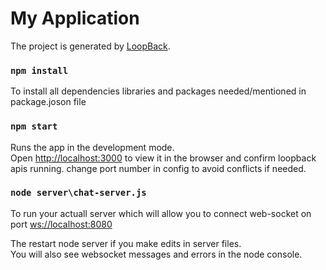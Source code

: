 # My Application

The project is generated by [LoopBack](http://loopback.io).


### `npm install`
To install all dependencies libraries and packages needed/mentioned in package.joson file

### `npm start`

Runs the app in the development mode.<br />
Open [http://localhost:3000](http://localhost:3000) to view it in the browser and confirm loopback apis running.
change port number in config to avoid conflicts if needed.

### `node server\chat-server.js`

To run your actuall server which will allow you to connect web-socket on port  [ws://localhost:8080](ws://localhost:8080)

The restart node server if you make edits in server files.<br />
You will also see websocket messages and errors in the node console.
